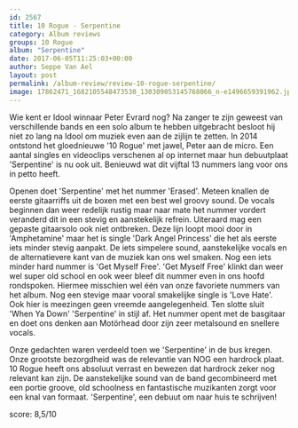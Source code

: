 ```yaml
---
id: 2567
title: 10 Rogue - Serpentine
category: Album reviews
groups: 10 Rogue
album: "Serpentine"
date: 2017-06-05T11:25:03+00:00
author: Seppe Van Ael
layout: post
permalink: /album-review/review-10-rogue-serpentine/
image: 17862471_1682105548473530_130309053145768066_n-e1496659391962.jpg
---
```

Wie kent er Idool winnaar Peter Evrard nog? Na zanger te zijn geweest van verschillende bands en een solo album te hebben uitgebracht besloot hij niet zo lang na Idool om muziek even aan de zijlijn te zetten. In 2014 ontstond het gloednieuwe '10 Rogue' met jawel, Peter aan de micro. Een aantal singles en videoclips verschenen al op internet maar hun debuutplaat 'Serpentine' is nu ook uit. Benieuwd wat dit vijftal 13 nummers lang voor ons in petto heeft.

Openen doet 'Serpentine' met het nummer 'Erased'. Meteen knallen de eerste gitaarriffs uit de boxen met een best wel groovy sound. De vocals beginnen dan weer redelijk rustig maar naar mate het nummer vordert veranderd dit in een stevig en aanstekelijk refrein. Uiteraard mag een gepaste gitaarsolo ook niet ontbreken. Deze lijn loopt mooi door in 'Amphetamine' maar het is single 'Dark Angel Princess' die het als eerste iets minder stevig aanpakt. De iets simpelere sound, aanstekelijke vocals en de alternatievere kant van de muziek kan ons wel smaken. Nog een iets minder hard nummer is 'Get Myself Free'. 'Get Myself Free' klinkt dan weer wel super old school en ook weer bleef dit nummer even in ons hoofd rondspoken. Hiermee misschien wel één van onze favoriete nummers van het album. Nog een stevige maar vooral smakelijke single is 'Love Hate'. Ook hier is meezingen geen vreemde aangelegenheid. Ten slotte sluit 'When Ya Down' 'Serpentine' in stijl af. Het nummer opent met de basgitaar en doet ons denken aan Motörhead door zijn zeer metalsound en snellere vocals.

Onze gedachten waren verdeeld toen we 'Serpentine' in de bus kregen. Onze grootste bezorgdheid was de relevantie van NOG een hardrock plaat. 10 Rogue heeft ons absoluut verrast en bewezen dat hardrock zeker nog relevant kan zijn. De aanstekelijke sound van de band gecombineerd met een portie groove, old schoolness en fantastische muzikanten zorgt voor een knal van formaat. 'Serpentine', een debuut om naar huis te schrijven!

score: 8,5/10

&nbsp;
